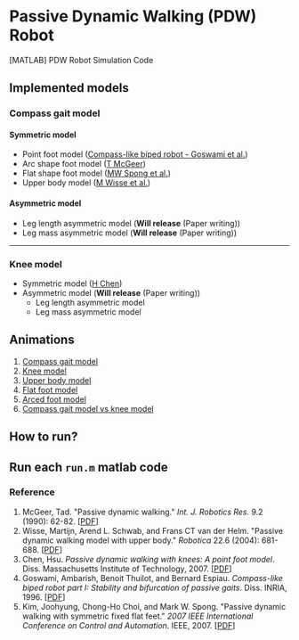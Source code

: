 # Passive Dynamic Walking (PDW) Robot

[MATLAB] PDW Robot Simulation Code



## Implemented models

### Compass gait model

#### Symmetric model

- Point foot model ([Compass-like biped robot - Goswami et al.](https://hal.inria.fr/inria-00073701/file/RR-2996.pdf))
- Arc shape foot model ([T McGeer](https://users.dimi.uniud.it/~antonio.dangelo/Robotica/2019/helper/leggedRobot/McGeer-Passive_dynamic_walking.pdf))
- Flat shape foot model ([MW Spong et al.](https://ieeexplore.ieee.org/iel5/4376306/4376307/04376312.pdf?casa_token=voxBKxih_IUAAAAA:WugTLWGqKSPHyVzvV0aAtvCpZ0DTGv8CwP5Vo3XLf8V9-VeZr3CtWCd7DDbIv6UpG9iTsULEC2A))
- Upper body model ([M Wisse et al.](https://www.cambridge.org/core/services/aop-cambridge-core/content/view/5B6847FB3E431F3F5A206436F1D74362/S0263574704000475a.pdf/div-class-title-passive-dynamic-walking-model-with-upper-body-div.pdf?casa_token=lkx8IjEi2QwAAAAA:ANd7dZRZLYYH8ivSfQsX1gXaUrTwZUosHCXAJapLbcEpKrTfWsGv-FFxieYmPqdwfxJWv9mTbC12uR7V))

#### Asymmetric model

- Leg length asymmetric model (**Will release** (Paper writing))
- Leg mass asymmetric model (**Will release** (Paper writing))

---

### Knee model

- Symmetric model ([H Chen](https://dspace.mit.edu/bitstream/handle/1721.1/41635/216930106-MIT.pdf?sequence=2&isAllowed=y))
- Asymmetric model (**Will release** (Paper writing))
  - Leg length asymmetric model
  - Leg mass asymmetric model


## Animations
1. [Compass gait model](https://www.youtube.com/watch?v=DeXdCqZcipg)
2. [Knee model](https://www.youtube.com/watch?v=vPDPf6PshCQ)
3. [Upper body model](https://www.youtube.com/watch?v=3Y8wHeiZg9U)
4. [Flat foot model](https://www.youtube.com/watch?v=doJ_VDmV1NY)
5. [Arced foot model](https://www.youtube.com/watch?v=Vjc_zfDn41E)
6. [Compass gait model vs knee model](https://www.youtube.com/watch?v=H8R792eplYI)

## How to run?
Run each `run.m` matlab code
---
### Reference

1. McGeer, Tad. "Passive dynamic walking." *Int. J. Robotics Res.* 9.2 (1990): 62-82. [[PDF](https://users.dimi.uniud.it/~antonio.dangelo/Robotica/2019/helper/leggedRobot/McGeer-Passive_dynamic_walking.pdf)]
2. Wisse, Martijn, Arend L. Schwab, and Frans CT van der Helm. "Passive dynamic walking model with upper body." *Robotica* 22.6 (2004): 681-688. [[PDF](https://www.cambridge.org/core/services/aop-cambridge-core/content/view/5B6847FB3E431F3F5A206436F1D74362/S0263574704000475a.pdf/div-class-title-passive-dynamic-walking-model-with-upper-body-div.pdf?casa_token=_iZGLAq1fogAAAAA:i9ifENC2cG0LK_NB46oDTsdrTq8Z1h1wmq3zUJOFWLXxRthumU5-XwvmtyeaODc6-5o2fjjhrAX7G-0Q)]
3. Chen, Hsu. *Passive dynamic walking with knees: A point foot model*. Diss. Massachusetts Institute of Technology, 2007. [[PDF](https://dspace.mit.edu/bitstream/handle/1721.1/41635/216930106-MIT.pdf?sequence=2&isAllowed=y)]
4. Goswami, Ambarish, Benoit Thuilot, and Bernard Espiau. *Compass-like biped robot part I: Stability and bifurcation of passive gaits*. Diss. INRIA, 1996. [[PDF](https://hal.inria.fr/inria-00073701/file/RR-2996.pdf)]
5. Kim, Joohyung, Chong-Ho Choi, and Mark W. Spong. "Passive dynamic walking with symmetric fixed flat feet." *2007 IEEE International Conference on Control and Automation*. IEEE, 2007. [[PDF](https://ieeexplore.ieee.org/iel5/4376306/4376307/04376312.pdf?casa_token=J1Sm9BYNauYAAAAA:KpoNSuZ4zfM3IT4Elu7sBHXTvrKVQkBMtnzrJMiU8_YjAS1XLj6euCehZpWokXcAIOyScW-99HM)]
